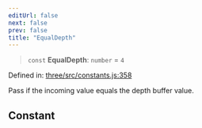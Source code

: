 ```yaml
---
editUrl: false
next: false
prev: false
title: "EqualDepth"
---
```


> `const` **EqualDepth**: `number` = `4`

Defined in: [three/src/constants.js:358](https://github.com/DefinitelyMaybe/three-i18n/blob/fa57b79433d1c349ffb23a78727299c8d4190136/three/src/constants.js#L358)

Pass if the incoming value equals the depth buffer value.

## Constant
